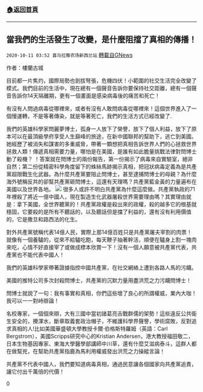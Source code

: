 ###  [:house:返回首頁](https://github.com/ourhimalayas/txt)
---

## 當我們的生活發生了改變，是什麼阻擋了真相的傳播！
`2020-10-11 03:52 喜马拉雅农场新西兰站` [轉載自GNews](https://gnews.org/zh-hant/417118/)

作者：樓蘭古城

目前都一片焦灼，國際局勢也劍拔弩張，危機四伏！小範圍的社交生活完全改變了模式。我們目前的生活中，現在總有一個聲音告訴你要保持社交距離，總有一個聲音告訴你14天隔離期，更有一個畫面是感染病毒後的痛苦和死亡！

有沒有人問過病毒從哪裡來，或者有沒有人敢問病毒從哪裡來！這個世界進入了一個慢運轉，不是等著傳染，就是等著死亡，我們的生活方式已經改變了.

我們的英雄科學家閆麗夢博士，孤身一人放下了榮譽，放下了個人利益，放下了原本可以在最頂級學府享受人生巔峰的旅途，在新中國聯邦的幫助下，逃亡到美國。她經歷了被消失和謀害的多重威脅，帶著一顆想把真相告訴世界人們的心拯救世界拯救人類！傳遞真相需要力量，哪怕是在美國，是誰有如此膽量挑戰法律對閆博士動了殺機？ ！答案就在閆博士的兩份報告，第一份揭示了病毒來自實驗室，絕非自然；第二份從精密科學角度留下的蛛絲馬跡揭示真相，把冠狀病毒定義為是共產黨超限戰生化武器。為什麼共產黨要阻止閆博士，甚至逮捕閆博士的母親？為什麼海外號稱反共的卻幫共產黨砸閆博士，這還有天理嗎？共產黨藍金黃的力量遍布在美國以及世界各地。
![]()![](https://s3.amazonaws.com/gnews-media-offload/wp-content/uploads/2020/10/05092215/%E9%97%AB%E4%B8%BD%E6%A2%A6.jpg)
很多人或許不明白共產黨為什麼這麼做。共產黨執政的71年裡殺了將近一億中國人，現在製造生化武器屠殺世界需要理由嗎？其實理由就是：拿下美國，全世界聽黨的！共產黨政權是殺出來的政權，殺的越多它的根基就穩固，它要殺的是所有不聽話的，以及聽話但是擋了利益的，還有沒有利用價值的，它是撒旦和路西法的化生。

對外共產黨號稱代表14億人民，實際上那14億百姓只是共產黨屠夫宰割的肉票！就像有一個養驢的，從來不給驢吃飽，每天鞭子抽著幹活，順便在驢身上割一塊肉來吃，心情不好直接宰了或做成標本欣賞一下！沒有一個人願意被共產黨代表，共產黨也不能代表中國人！

我們的英雄科學家帶著證據指控中國共產黨，在社交網絡上遭到各路人馬的污衊。

美國的推特公司多次封殺閆博士，共產黨的沉默力量用盡洪荒之力污衊閆博士！

閆博士就說了一句：我有事實和真相，你們這些壞了良心的所謂權威，業內大咖！我可以一一對峙辯論！

名校專家，一個個來辯，大有三國中當初諸葛亮舌戰群儒的架勢！這些違反公共衛生安全的，攪渾水，斷章取義套政治帽子，不維護科學界聲譽，學術腐敗，反對追求真相的人!比如美國華盛頓大學教授卡爾·伯格斯特羅姆（英語：Carl Bergstrom），美國Scripps研究中心的Kristian Andersen，港大教授福田敬二，日本生物基因專家、東海大學醫學部講師中川草，還有什麼艾滋病泰斗，這群人都在做幫兇，在幫助共產黨指鹿為馬利用權威發出洪荒之力操縱言論！

共產黨不代表中國人，我們要知道病毒真相，通過民意讓各個國家向共產黨追責，讓它付出千萬倍的代價！

0
